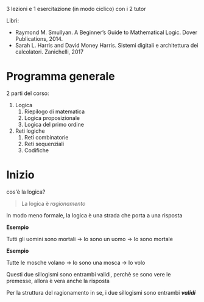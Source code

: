 
3 lezioni e 1 esercitazione (in modo ciclico) con i 2 tutor

Libri:
- Raymond M. Smullyan. A Beginner’s Guide to Mathematical Logic. Dover Publications, 2014. 
- Sarah L. Harris and David Money Harris. Sistemi digitali e architettura dei calcolatori. Zanichelli, 2017

# Programma generale
2 parti del corso:
1. Logica
	1. Riepilogo di matematica
	2. Logica proposizionale
	3. Logica del primo ordine
2. Reti logiche
	1. Reti combinatorie
	2. Reti sequenziali
	3. Codifiche

# Inizio

cos'è la logica?

> La logica è _ragionamento_ 

In modo meno formale, la logica è una strada che porta a una risposta

**Esempio**

Tutti gli uomini sono mortali $\to$ Io sono un uomo $\to$ Io sono mortale

**Esempio**

Tutte le mosche volano $\to$ Io sono una mosca $\to$ Io volo

Questi due sillogismi sono entrambi validi, perchè se sono vere le premesse, allora è vera anche la risposta

Per la struttura del ragionamento in se, i due sillogismi sono entrambi **_validi_**

